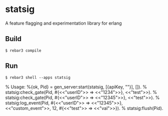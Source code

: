 statsig
=====

A feature flagging and experimentation library for erlang

Build
-----

    $ rebar3 compile

Run
-----
    $ rebar3 shell --apps statsig

% Usage:
%{ok, Pid} = gen_server:start(statsig, [{apiKey, ""}], []). 
% statsig:check_gate(Pid, #{<<"userID">> => <<"1234">>}, <<"test">>).
% statsig:check_gate(Pid, #{<<"userID">> => <<"12345">>}, <<"test">>).
% statsig:log_event(Pid, #{<<"userID">> => <<"12345">>}, <<"custom_event">>, 12, #{<<"test">> => <<"val">>}).
% statsig:flush(Pid).